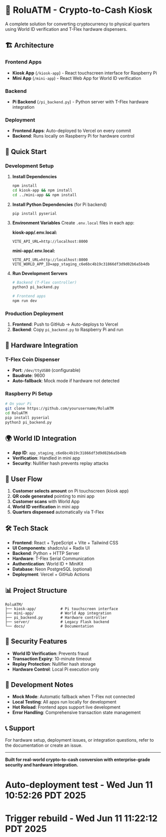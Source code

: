 # 🎰 RoluATM - Crypto-to-Cash Kiosk

A complete solution for converting cryptocurrency to physical quarters using World ID verification and T-Flex hardware dispensers.

## 🏗️ Architecture

### Frontend Apps
- **Kiosk App** (`/kiosk-app`) - React touchscreen interface for Raspberry Pi
- **Mini App** (`/mini-app`) - React Web App for World ID verification

### Backend
- **Pi Backend** (`/pi_backend.py`) - Python server with T-Flex hardware integration

### Deployment
- **Frontend Apps**: Auto-deployed to Vercel on every commit
- **Backend**: Runs locally on Raspberry Pi for hardware control

## 🚀 Quick Start

### Development Setup

1. **Install Dependencies**
   ```bash
   npm install
   cd kiosk-app && npm install
   cd ../mini-app && npm install
   ```

2. **Install Python Dependencies** (for Pi backend)
   ```bash
   pip install pyserial
   ```

3. **Environment Variables**
   Create `.env.local` files in each app:
   
   **kiosk-app/.env.local:**
   ```
   VITE_API_URL=http://localhost:8000
   ```
   
   **mini-app/.env.local:**
   ```
   VITE_API_URL=http://localhost:8000
   VITE_WORLD_APP_ID=app_staging_c6e6bc4b19c31866df3d9d02b6a5b4db
   ```

4. **Run Development Servers**
   ```bash
   # Backend (T-Flex controller)
   python3 pi_backend.py
   
   # Frontend apps
   npm run dev
   ```

### Production Deployment

1. **Frontend**: Push to GitHub → Auto-deploys to Vercel
2. **Backend**: Copy `pi_backend.py` to Raspberry Pi and run

## 🔧 Hardware Integration

### T-Flex Coin Dispenser
- **Port**: `/dev/ttyUSB0` (configurable)
- **Baudrate**: 9600
- **Auto-fallback**: Mock mode if hardware not detected

### Raspberry Pi Setup
```bash
# On your Pi
git clone https://github.com/yourusername/RoluATM
cd RoluATM
pip install pyserial
python3 pi_backend.py
```

## 🌍 World ID Integration

- **App ID**: `app_staging_c6e6bc4b19c31866df3d9d02b6a5b4db`
- **Verification**: Handled in mini app
- **Security**: Nullifier hash prevents replay attacks

## 📱 User Flow

1. **Customer selects amount** on Pi touchscreen (kiosk app)
2. **QR code generated** pointing to mini app
3. **Customer scans** with World App
4. **World ID verification** in mini app
5. **Quarters dispensed** automatically via T-Flex

## 🛠️ Tech Stack

- **Frontend**: React + TypeScript + Vite + Tailwind CSS
- **UI Components**: shadcn/ui + Radix UI
- **Backend**: Python + HTTP Server
- **Hardware**: T-Flex Serial Communication
- **Authentication**: World ID + MiniKit
- **Database**: Neon PostgreSQL (optional)
- **Deployment**: Vercel + GitHub Actions

## 📊 Project Structure

```
RoluATM/
├── kiosk-app/           # Pi touchscreen interface
├── mini-app/            # World App integration
├── pi_backend.py        # Hardware controller
├── server/              # Legacy Flask backend
└── docs/                # Documentation
```

## 🔐 Security Features

- **World ID Verification**: Prevents fraud
- **Transaction Expiry**: 10-minute timeout
- **Replay Protection**: Nullifier hash storage
- **Hardware Control**: Local Pi execution only

## 🚧 Development Notes

- **Mock Mode**: Automatic fallback when T-Flex not connected
- **Local Testing**: All apps run locally for development
- **Hot Reload**: Frontend apps support live development
- **Error Handling**: Comprehensive transaction state management

## 📞 Support

For hardware setup, deployment issues, or integration questions, refer to the documentation or create an issue.

---

**Built for real-world crypto-to-cash conversion with enterprise-grade security and hardware integration.**
# Auto-deployment test - Wed Jun 11 10:52:26 PDT 2025
# Trigger rebuild - Wed Jun 11 11:22:12 PDT 2025

